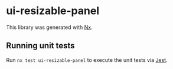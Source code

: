 # ui-resizable-panel

This library was generated with [Nx](https://nx.dev).

## Running unit tests

Run `nx test ui-resizable-panel` to execute the unit tests via [Jest](https://jestjs.io).
